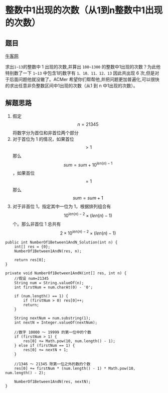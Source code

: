 # 整数中1出现的次数（从1到n整数中1出现的次数）

## 题目

[牛客网](https://www.nowcoder.com/practice/bd7f978302044eee894445e244c7eee6?tpId=13&tqId=11184&rp=1&ru=%2Fta%2Fcoding-interviews&qru=%2Fta%2Fcoding-interviews%2Fquestion-ranking&tPage=2)

求出`1~13`的整数中 1 出现的次数,并算出 `100~1300` 的整数中1出现的次数？为此他特别数了一下 `1~13` 中包含1的数字有 `1、10、11、12、13` 因此共出现 6 次,但是对于后面问题他就没辙了。ACMer 希望你们帮帮他,并把问题更加普遍化,可以很快的求出任意非负整数区间中1出现的次数（从1 到 n 中1出现的次数）。

## 解题思路

  1. 假定 $$n=21345$$ 将数字分为首位和非首位两个部分
  2. 对于首位为 1 的情况，如果首位 $$>1$$ 那么$$sum=sum+10^{len(n)-1}$$，如果首位 $$=1$$ 那么 $$sum=sum+1$$
  3. 对于非首位 1，指定其中一位为 1，根据排列组合有 $$10^{len(n)-2}\times(len(n)-1)$$ 个。那么非首位 1 总共有 $$2\times10^{len(n)-2}\times(len(n)-1)$$

```
public int NumberOf1Between1AndN_Solution(int n) {
    int[] res = {0};
    NumberOf1Between1AndN(res, n);

    return res[0];
}

private void NumberOf1Between1AndN(int[] res, int n) {
    //假设 num=21345
    String num = String.valueOf(n);
    int firstNum = num.charAt(0) - '0';

    if (num.length() == 1) {
        if (firstNum > 0) res[0]++;
        return;
    }

    String nextNum = num.substring(1);
    int nextN = Integer.valueOf(nextNum);

    //数字 10000 ～ 19999 的第一位中的个数
    if (firstNum > 1) {
        res[0] += Math.pow(10, num.length() - 1);
    } else if (firstNum == 1) {
        res[0] += nextN + 1;
    }

    //1346 ～ 21345 除第一位之外的数的个数
    res[0] += firstNum * (num.length() - 1) * Math.pow(10, num.length() - 2);

    NumberOf1Between1AndN(res, nextN);
}
```
